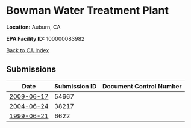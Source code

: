 # Bowman Water Treatment Plant

**Location:** Auburn, CA

**EPA Facility ID:** 100000083982

[Back to CA Index](../../index.md)

## Submissions

| Date | Submission ID | Document Control Number |
|------|--------------|-------------------------|
| [2009-06-17](submissions/54667.md) | 54667 |  |
| [2004-06-24](submissions/38217.md) | 38217 |  |
| [1999-06-21](submissions/6622.md) | 6622 |  |
